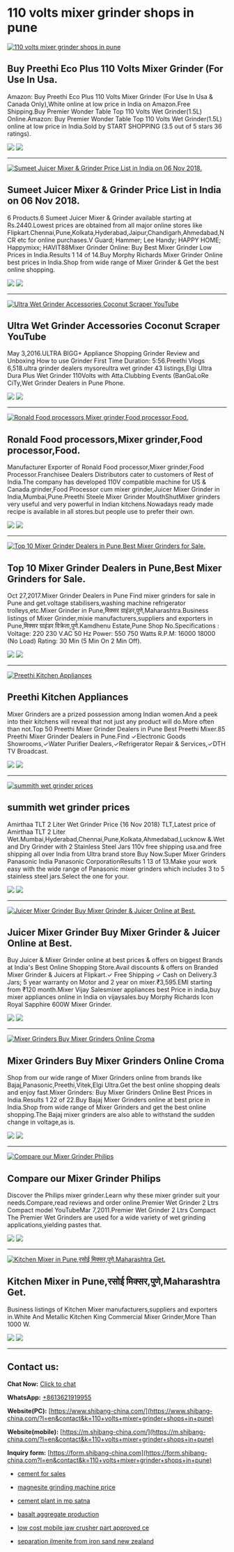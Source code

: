 # 110 volts mixer grinder shops in pune

<a href="https://swt.shibang-china.com/?l=en&img&k=110+volts+mixer+grinder+shops+in+pune" target="_blank">![110 volts mixer grinder shops in pune](http://static.shibang-china.com/all-800x300/536.jpg)</a>

## Buy Preethi Eco Plus 110 Volts Mixer Grinder (For Use In Usa.
Amazon: Buy Preethi Eco Plus 110 Volts Mixer Grinder (For Use In Usa &amp; Canada Only),White online at low price in India on Amazon.Free Shipping.Buy Premier Wonder Table Top 110 Volts Wet Grinder(1.5L) Online.Amazon: Buy Premier Wonder Table Top 110 Volts Wet Grinder(1.5L) online at low price in India.Sold by START SHOPPING (3.5 out of 5 stars 36 ratings).


<a href="https://whatsapp.shibangsoft.com/WhatsApp.php" target="_blank" title="WhatsApp">![](http://static.shibang-china.com/icon/whatsapp.png)</a> <a href="https://swt.shibang-china.com/?l=en&icon&k=110+volts+mixer+grinder+shops+in+pune" target="_blank">![](http://static.shibang-china.com/icon/chat-en.png)</a>

---

<a href="https://swt.shibang-china.com/?l=en&img&k=110+volts+mixer+grinder+shops+in+pune" target="_blank">![Sumeet Juicer Mixer &amp; Grinder Price List in India on 06 Nov 2018.](http://static.shibang-china.com/all-800x300/519.jpg)</a>

## Sumeet Juicer Mixer &amp; Grinder Price List in India on 06 Nov 2018.
6 Products.6 Sumeet Juicer Mixer &amp; Grinder available starting at Rs.2440.Lowest prices are obtained from all major online stores like Flipkart.Chennai,Pune,Kolkata,Hyderabad,Jaipur,Chandigarh,Ahmedabad,NCR etc for online purchases.V Guard; Hammer; Lee Handy; HAPPY HOME; Happymixx; HAVIT88Mixer Grinder Online: Buy Best Mixer Grinder Low Prices in India.Results 1 14 of 14.Buy Morphy Richards Mixer Grinder Online best prices in India.Shop from wide range of Mixer Grinder &amp; Get the best online shopping.


<a href="https://whatsapp.shibangsoft.com/WhatsApp.php" target="_blank" title="WhatsApp">![](http://static.shibang-china.com/icon/whatsapp.png)</a> <a href="https://swt.shibang-china.com/?l=en&icon&k=110+volts+mixer+grinder+shops+in+pune" target="_blank">![](http://static.shibang-china.com/icon/chat-en.png)</a>

---

<a href="https://swt.shibang-china.com/?l=en&img&k=110+volts+mixer+grinder+shops+in+pune" target="_blank">![Ultra Wet Grinder Accessories Coconut Scraper YouTube](http://static.shibang-china.com/all-800x300/622.jpg)</a>

## Ultra Wet Grinder Accessories Coconut Scraper YouTube
May 3,2016.ULTRA BIGG+ Appliance Shopping Grinder Review and Unboxing How to use Grinder First Time  Duration: 5:56.Preethi Vlogs 6,518.ultra grinder dealers mysoreultra wet grinder 43 listings,Elgi Ultra Dura Plus Wet Grinder 110Volts with Atta.Clubbing Events (BanGaLoRe CiTy,Wet Grinder Dealers in Pune Phone.


<a href="https://whatsapp.shibangsoft.com/WhatsApp.php" target="_blank" title="WhatsApp">![](http://static.shibang-china.com/icon/whatsapp.png)</a> <a href="https://swt.shibang-china.com/?l=en&icon&k=110+volts+mixer+grinder+shops+in+pune" target="_blank">![](http://static.shibang-china.com/icon/chat-en.png)</a>

---

<a href="https://swt.shibang-china.com/?l=en&img&k=110+volts+mixer+grinder+shops+in+pune" target="_blank">![Ronald Food processors,Mixer grinder,Food processor,Food.](http://static.shibang-china.com/all-800x300/946.jpg)</a>

## Ronald Food processors,Mixer grinder,Food processor,Food.
Manufacturer Exporter of Ronald Food processor,Mixer grinder,Food Processor.Franchisee Dealers Distributors cater to customers of Rest of India.The company has developed 110V compatible machine for US &amp; Canada.grinder,Food Processor cum mixer grinder,Juicer Mixer Grinder in India,Mumbai,Pune.Preethi Steele Mixer Grinder MouthShutMixer grinders very useful and very powerful in Indian kitchens.Nowadays ready made recipe is available in all stores.but people use to prefer their own.


<a href="https://whatsapp.shibangsoft.com/WhatsApp.php" target="_blank" title="WhatsApp">![](http://static.shibang-china.com/icon/whatsapp.png)</a> <a href="https://swt.shibang-china.com/?l=en&icon&k=110+volts+mixer+grinder+shops+in+pune" target="_blank">![](http://static.shibang-china.com/icon/chat-en.png)</a>

---

<a href="https://swt.shibang-china.com/?l=en&img&k=110+volts+mixer+grinder+shops+in+pune" target="_blank">![Top 10 Mixer Grinder Dealers in Pune,Best Mixer Grinders for Sale.](http://static.shibang-china.com/all-800x300/1472.jpg)</a>

## Top 10 Mixer Grinder Dealers in Pune,Best Mixer Grinders for Sale.
Oct 27,2017.Mixer Grinder Dealers in Pune Find mixer grinders for sale in Pune and get.voltage stabilisers,washing machine refrigerator trolleys,etc.Mixer Grinder in Pune,मिक्सर ग्राइंडर,पुणे,Maharashtra.Business listings of Mixer Grinder,mixie manufacturers,suppliers and exporters in Pune,मिक्सर ग्राइंडर विक्रेता,पुणे.Kamdhenu Estate,Pune Shop No.Specifications : Voltage: 220 230 V.AC 50 Hz Power: 550 750 Watts R.P.M: 16000 18000 (No Load) Rating: 30 Min (5 Min On 2 Min Off).


<a href="https://whatsapp.shibangsoft.com/WhatsApp.php" target="_blank" title="WhatsApp">![](http://static.shibang-china.com/icon/whatsapp.png)</a> <a href="https://swt.shibang-china.com/?l=en&icon&k=110+volts+mixer+grinder+shops+in+pune" target="_blank">![](http://static.shibang-china.com/icon/chat-en.png)</a>

---

<a href="https://swt.shibang-china.com/?l=en&img&k=110+volts+mixer+grinder+shops+in+pune" target="_blank">![Preethi Kitchen Appliances](http://static.shibang-china.com/all-800x300/853.jpg)</a>

## Preethi Kitchen Appliances
Mixer Grinders are a prized possession among Indian women.And a peek into their kitchens will reveal that not just any product will do.More often than not.Top 50 Preethi Mixer Grinder Dealers in Pune Best Preethi Mixer.85 Preethi Mixer Grinder Dealers in Pune.Find ✓Electronic Goods Showrooms,✓Water Purifier Dealers,✓Refrigerator Repair &amp; Services,✓DTH TV Broadcast.


<a href="https://whatsapp.shibangsoft.com/WhatsApp.php" target="_blank" title="WhatsApp">![](http://static.shibang-china.com/icon/whatsapp.png)</a> <a href="https://swt.shibang-china.com/?l=en&icon&k=110+volts+mixer+grinder+shops+in+pune" target="_blank">![](http://static.shibang-china.com/icon/chat-en.png)</a>

---

<a href="https://swt.shibang-china.com/?l=en&img&k=110+volts+mixer+grinder+shops+in+pune" target="_blank">![summith wet grinder prices](http://static.shibang-china.com/all-800x300/634.jpg)</a>

## summith wet grinder prices
Amirthaa TLT 2 Liter Wet Grinder Price {16 Nov 2018} TLT,Latest price of Amirthaa TLT 2 Liter Wet.Mumbai,Hyderabad,Chennai,Pune,Kolkata,Ahmedabad,Lucknow &amp;.Wet and Dry Grinder with 2 Stainless Steel Jars 110v free shipping usa.and free shipping all over India from Ultra brand store Buy Now.Super Mixer Grinders Panasonic India Panasonic CorporationResults 1 13 of 13.Make your work easy with the wide range of Panasonic mixer grinders which includes 3 to 5 stainless steel jars.Select the one for your.


<a href="https://whatsapp.shibangsoft.com/WhatsApp.php" target="_blank" title="WhatsApp">![](http://static.shibang-china.com/icon/whatsapp.png)</a> <a href="https://swt.shibang-china.com/?l=en&icon&k=110+volts+mixer+grinder+shops+in+pune" target="_blank">![](http://static.shibang-china.com/icon/chat-en.png)</a>

---

<a href="https://swt.shibang-china.com/?l=en&img&k=110+volts+mixer+grinder+shops+in+pune" target="_blank">![Juicer Mixer Grinder Buy Mixer Grinder &amp; Juicer Online at Best.](http://static.shibang-china.com/all-800x300/435.jpg)</a>

## Juicer Mixer Grinder Buy Mixer Grinder &amp; Juicer Online at Best.
Buy Juicer &amp; Mixer Grinder online at best prices &amp; offers on biggest Brands at India&#39;s Best Online Shopping Store.Avail discounts &amp; offers on Branded Mixer Grinder &amp; Juicers at Flipkart.✓ Free Shipping ✓ Cash on Delivery.3 Jars; 5 year warranty on Motor and 2 year on mixer.₹3,595.EMI starting from ₹120 month.Mixer Vijay Salesmixer appliances best Price in india,buy mixer appliances online in India on vijaysales.buy Morphy Richards Icon Royal Sapphire 600W Mixer Grinder.


<a href="https://whatsapp.shibangsoft.com/WhatsApp.php" target="_blank" title="WhatsApp">![](http://static.shibang-china.com/icon/whatsapp.png)</a> <a href="https://swt.shibang-china.com/?l=en&icon&k=110+volts+mixer+grinder+shops+in+pune" target="_blank">![](http://static.shibang-china.com/icon/chat-en.png)</a>

---

<a href="https://swt.shibang-china.com/?l=en&img&k=110+volts+mixer+grinder+shops+in+pune" target="_blank">![Mixer Grinders Buy Mixer Grinders Online Croma](http://static.shibang-china.com/all-800x300/1265.jpg)</a>

## Mixer Grinders Buy Mixer Grinders Online Croma
Shop from our wide range of Mixer Grinders online from brands like Bajaj,Panasonic,Preethi,Vitek,Elgi Ultra.Get the best online shopping deals and enjoy fast.Mixer Grinders: Buy Mixer Grinders Online Best Prices in India.Results 1 22 of 22.Buy Bajaj Mixer Grinders online at best price in India.Shop from wide range of Mixer Grinders and get the best online shopping.The Bajaj mixer grinders are also able to withstand the sudden change in voltage,as is.


<a href="https://whatsapp.shibangsoft.com/WhatsApp.php" target="_blank" title="WhatsApp">![](http://static.shibang-china.com/icon/whatsapp.png)</a> <a href="https://swt.shibang-china.com/?l=en&icon&k=110+volts+mixer+grinder+shops+in+pune" target="_blank">![](http://static.shibang-china.com/icon/chat-en.png)</a>

---

<a href="https://swt.shibang-china.com/?l=en&img&k=110+volts+mixer+grinder+shops+in+pune" target="_blank">![Compare our Mixer Grinder Philips](http://static.shibang-china.com/all-800x300/451.jpg)</a>

## Compare our Mixer Grinder Philips
Discover the Philips mixer grinder.Learn why these mixer grinder suit your needs.Compare,read reviews and order online.Premier Wet Grinder 2 Ltrs Compact model YouTubeMar 7,2011.Premier Wet Grinder 2 Ltrs Compact The Premier Wet Grinders are used for a wide variety of wet grinding applications,yielding pastes that.


<a href="https://whatsapp.shibangsoft.com/WhatsApp.php" target="_blank" title="WhatsApp">![](http://static.shibang-china.com/icon/whatsapp.png)</a> <a href="https://swt.shibang-china.com/?l=en&icon&k=110+volts+mixer+grinder+shops+in+pune" target="_blank">![](http://static.shibang-china.com/icon/chat-en.png)</a>

---

<a href="https://swt.shibang-china.com/?l=en&img&k=110+volts+mixer+grinder+shops+in+pune" target="_blank">![Kitchen Mixer in Pune,रसोई मिक्सर,पुणे,Maharashtra Get.](http://static.shibang-china.com/all-800x300/655.jpg)</a>

## Kitchen Mixer in Pune,रसोई मिक्सर,पुणे,Maharashtra Get.
Business listings of Kitchen Mixer manufacturers,suppliers and exporters in.White And Metallic Kitchen King Commercial Mixer Grinder,More Than 1000 W.

<a href="https://whatsapp.shibangsoft.com/WhatsApp.php" target="_blank" title="WhatsApp">![](http://static.shibang-china.com/icon/whatsapp.png)</a> <a href="https://swt.shibang-china.com/?l=en&icon&k=110+volts+mixer+grinder+shops+in+pune" target="_blank">![](http://static.shibang-china.com/icon/chat-en.png)</a>

---
## Contact us:

**Chat Now:** [Click to chat](https://swt.shibang-china.com?l=en&contact&k=110+volts+mixer+grinder+shops+in+pune)

**WhatsApp:**  [+8613621919955](https://whatsapp.shibangsoft.com/WhatsApp.php)

**Website(PC):** [https://www.shibang-china.com/](https://www.shibang-china.com/?l=en&contact&k=110+volts+mixer+grinder+shops+in+pune)

**Website(mobile):** [https://m.shibang-china.com/](https://m.shibang-china.com/?l=en&contact&k=110+volts+mixer+grinder+shops+in+pune)

**Inquiry form:** [https://form.shibang-china.com](https://form.shibang-china.com?l=en&contact&k=110+volts+mixer+grinder+shops+in+pune)

* [cement for sales](../126/cement%20for%20sales.md)

* [magnesite grinding machine price](../136/magnesite%20grinding%20machine%20price.md)

* [cement plant in mp satna](../127/cement%20plant%20in%20mp%20satna.md)

* [basalt aggregate production](../131/basalt%20aggregate%20production.md)

* [low cost mobile jaw crusher part approved ce](../134/low%20cost%20mobile%20jaw%20crusher%20part%20approved%20ce.md)

* [separation ilmenite from iron sand new zealand](../135/separation%20ilmenite%20from%20iron%20sand%20new%20zealand.md)